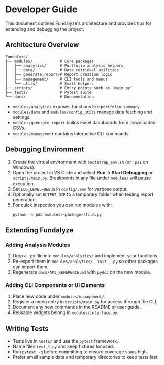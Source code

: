 # Developer Guide

This document outlines Fundalyze's architecture and provides tips for extending
and debugging the project.

## Architecture Overview

```
Fundalyze/
├── modules/            # Core packages
│   ├── analytics/      # Portfolio analysis helpers
│   ├── data/           # Data retrieval utilities
│   ├── generate_report/# Report creation logic
│   ├── management/     # CLI tools and menus
│   └── utils/          # Small helpers
├── scripts/            # Entry points such as `main.py`
├── tests/              # Pytest suite
└── docs/               # Documentation
```

- `modules/analytics` exposes functions like `portfolio_summary`.
- `modules/data` and `modules/config_utils` manage data fetching and settings.
- `modules/generate_report` builds Excel dashboards from downloaded CSVs.
- `modules/management` contains interactive CLI commands.

## Debugging Environment

1. Create the virtual environment with `bootstrap_env.sh` (or `.ps1` on Windows).
2. Open the project in VS Code and select **Run → Start Debugging** on
   `scripts/main.py`. Breakpoints in any file under `modules/` will pause
   execution.
3. Set `LOG_LEVEL=DEBUG` in `config/.env` for verbose output.
4. Optionally set `OUTPUT_DIR` to a temporary folder when testing report
   generation.
5. For quick inspection you can run modules with:
   ```bash
   python -m pdb modules/<package>/file.py
   ```

## Extending Fundalyze

### Adding Analysis Modules

1. Drop a `.py` file into `modules/analytics/` and implement your functions.
2. Re-export them in `modules/analytics/__init__.py` so other packages can import
   them.
3. Regenerate `docs/API_REFERENCE.md` with `pydoc` on the new module.

### Adding CLI Components or UI Elements

1. Place new code under `modules/management/`.
2. Register a menu entry in `scripts/main.py` for access through the CLI.
3. Document any new commands in the README or user guide.
4. Reusable widgets belong in `modules/interface.py`.

## Writing Tests

- Tests live in `tests/` and use the `pytest` framework.
- Name files `test_*.py` and keep fixtures focused.
- Run `pytest -q` before committing to ensure coverage stays high.
- Prefer small sample data and temporary directories to keep tests fast.
